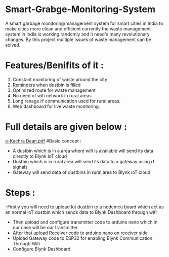 # Smart-Grabge-Monitoring-System
A smart garbage monitoring/management system for smart cities in India to make cities more clean and efficient
currently the waste management system in India is working randomly and it need's many revolutionary changes. By this project multiple issues of waste management can be solved.
# Features/Benifits of it :
1) Constant monitoring of waste around the city
2) Reminders when dustbin is filled 
3) Optimized route for waste management 
4) No need of wifi network in rural areas
5) Long ranage rf communication used for rural areas.
6) Web dashboard for live waste monitoring.
# Full details are given below :
[e-Kachra Daan.pdf](https://github.com/VrajChariot/Smart-Grabge-Monitoring-System/files/10734572/e-Kachra.Daan.pdf)
#Basic concept :
- A dustbin which is in a area where wifi is available will send its data directly to Blynk IoT cloud 
- Dustbin which is in rural area will send its data to a gateway using rf signals
- Gateway will send data of dustbins in rural area to Blynk IoT cloud
# Steps :
-Firstly you will need to upload Iot dustbin to a nodemcu board which act as an normal IoT dustbin which sends data to Blynk Dashboard through wifi
- Then upload and configure transmitter code to arduino nano which in our case will be our transmitter
- After that upload Receiver code to arduino nano on receiver side 
- Upload Gateway code to ESP32 for enabling Blynk Communication Through Wifi
- Configure Blynk Dashboard

